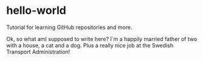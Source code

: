 # hello-world
Tutorial for learning GitHub repositories and more.

Ok, so what amI supposed to write here? I´m a happily married father of two with a house, a cat and a dog. Plus a really nice job at the Swedish Transport Administration!
